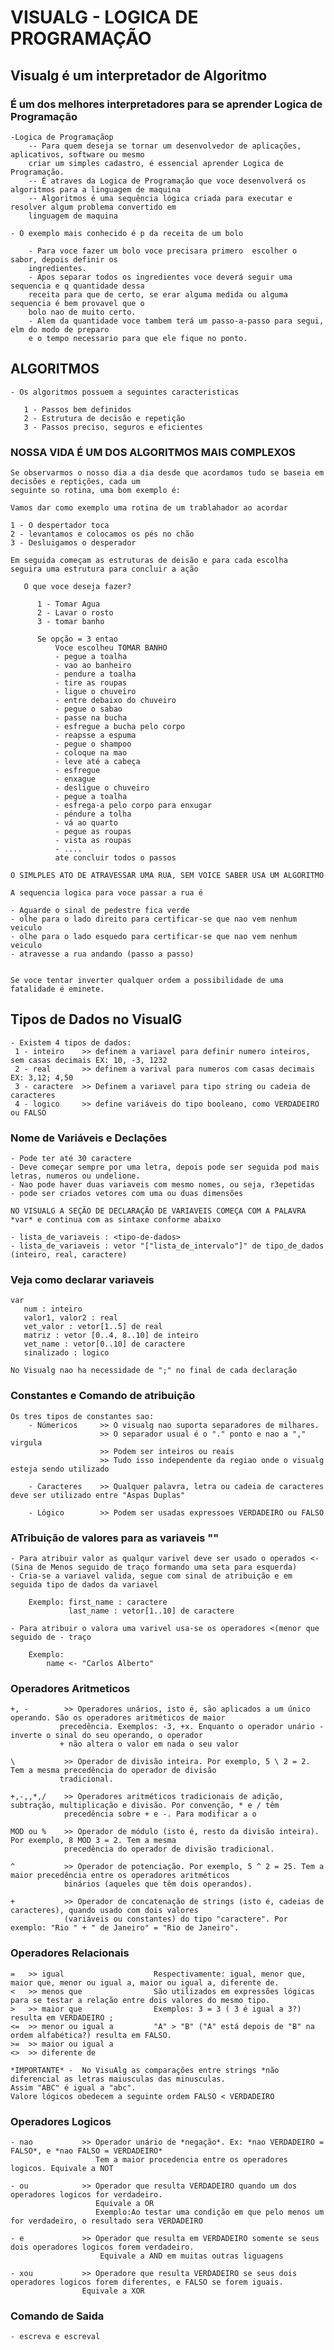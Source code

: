 # VISUALG - LOGICA DE PROGRAMAÇÃO #

## Visualg é um interpretador de Algoritmo ##
### É um dos melhores interpretadores para se aprender Logica de Programação ###

    -Logica de Programaçãop
        -- Para quem deseja se tornar um desenvolvedor de aplicações, aplicativos, software ou mesmo
        criar um simples cadastro, é essencial aprender Logica de Programação.
        -- É atraves da Logica de Programação que voce desenvolverá os algoritmos para a linguagem de maquina
        -- Algoritmos é uma sequência lógica criada para executar e resolver algum problema convertido em 
        linguagem de maquina

    - O exemplo mais conhecido é p da receita de um bolo

        - Para voce fazer um bolo voce precisara primero  escolher o sabor, depois definir os 
        ingredientes.
        - Apos separar todos os ingredientes voce deverá seguir uma sequencia e q quantidade dessa
        receita para que de certo, se erar alguma medida ou alguma sequencia é bem provavel que o 
        bolo nao de muito certo.
        - Alem da quantidade voce tambem terá um passo-a-passo para segui, elm do modo de preparo
        e o tempo necessario para que ele fique no ponto.

## ALGORITMOS ##

    - Os algoritmos possuem a seguintes caracteristicas
     
       1 - Passos bem definidos
       2 - Estrutura de decisão e repetição
       3 - Passos preciso, seguros e eficientes



###  NOSSA VIDA É UM DOS ALGORITMOS MAIS COMPLEXOS ###

    Se observarmos o nosso dia a dia desde que acordamos tudo se baseia em decisões e reptições, cada um 
    seguinte so rotina, uma bom exemplo é:

    Vamos dar como exemplo uma rotina de um trablahador ao acordar

    1 - O despertador toca
    2 - levantamos e colocamos os pés no chão
    3 - Desluigamos o desperador

    Em seguida começam as estruturas de deisão e para cada escolha 
    seguira uma estrutura para concluir a ação
       
       O que voce deseja fazer?
        
          1 - Tomar Agua
          2 - Lavar o rosto
          3 - tomar banho

          Se opção = 3 entao
              Voce escolheu TOMAR BANHO
              - pegue a toalha
              - vao ao banheiro
              - pendure a toalha
              - tire as roupas
              - ligue o chuveiro
              - entre debaixo do chuveiro
              - pegue o sabao
              - passe na bucha
              - esfregue a bucha pelo corpo
              - reapsse a espuma
              - pegue o shampoo
              - coloque na mao
              - leve até a cabeça
              - esfregue
              - enxague
              - desligue o chuveiro
              - pegue a toalha
              - esfrega-a pelo corpo para enxugar
              - péndure a tolha 
              - vá ao quarto
              - pegue as roupas
              - vista as roupas
              - ....
              ate concluir todos o passos

    O SIMLPLES ATO DE ATRAVESSAR UMA RUA, SEM VOICE SABER USA UM ALGORITMO

    A sequencia logica para voce passar a rua é

    - Aguarde o sinal de pedestre fica verde
    - olhe para o lado direito para certificar-se que nao vem nenhum veiculo
    - olhe para o lado esquedo para certificar-se que nao vem nenhum veiculo
    - atravesse a rua andando (passo a passo)


    Se voce tentar inverter qualquer ordem a possibilidade de uma fatalidade é eminete.

## Tipos de Dados no VisualG ##

    - Existem 4 tipos de dados:
     1 - inteiro    >> definem a variavel para definir numero inteiros, sem casas decimais EX: 10, -3, 1232
     2 - real       >> definem a varival para numeros com casas decimais EX: 3,12; 4,50 
     3 - caractere  >> Definem a variavel para tipo string ou cadeia de caracteres
     4 - logico     >> define variáveis do tipo booleano, como VERDADEIRO ou FALSO

### Nome de Variáveis e Declações ###

    - Pode ter até 30 caractere
    - Deve começar sempre por uma letra, depois pode ser seguida pod mais letras, numeros ou undelione.
    - Nao pode haver duas variaveis com mesmo nomes, ou seja, r3epetidas
    - pode ser criados vetores com uma ou duas dimensões

    NO VISUALG A SEÇÃO DE DECLARAÇÃO DE VARIAVEIS COMEÇA COM A PALAVRA *var* e continua com as sintaxe conforme abaixo

    - lista_de_variaveis : <tipo-de-dados> 
    - lista_de_variaveis : vetor "["lista_de_intervalo"]" de tipo_de_dados (inteiro, real, caractere)

### Veja como declarar variaveis ###

    var
       num : inteiro
       valor1, valor2 : real
       vet_valor : vetor[1..5] de real
       matriz : vetor [0..4, 8..10] de inteiro
       vet_name : vetor[0..10] de caractere
       sinalizado : logico

    No Visualg nao ha necessidade de ";" no final de cada declaração

### Constantes e Comando de atribuição

    Os tres tipos de constantes sao:
        - Númericos     >> O visualg nao suporta separadores de milhares. 
                        >> O separador usual é o "." ponto e nao a "," virgula
                        >> Podem ser inteiros ou reais
                        >> Tudo isso independente da regiao onde o visualg esteja sendo utilizado

        - Caracteres    >> Qualquer palavra, letra ou cadeia de caracteres deve ser utilizado entre "Aspas Duplas"

        - Lógico        >> Podem ser usadas expressoes VERDADEIRO ou FALSO

### ATribuição de valores para as variaveis ""

    - Para atribuir valor as qualqur varivel deve ser usado o operados <-(Sina de Menos seguido de traço formando uma seta para esquerda)
    - Cria-se a variavel valida, segue com sinal de atribuição e em seguida tipo de dados da variavel

        Exemplo: first_name : caractere
                 last_name : vetor[1..10] de caractere

    - Para atribuir o valora uma varivel usa-se os operadores <(menor que seguido de - traço
        
        Exemplo:
            name <- "Carlos Alberto"

### Operadores Aritmeticos ###

    +, -        >> Operadores unários, isto é, são aplicados a um único operando. São os operadores aritméticos de maior
               precedência. Exemplos: -3, +x. Enquanto o operador unário - inverte o sinal do seu operando, o operador
               + não altera o valor em nada o seu valor

    \           >> Operador de divisão inteira. Por exemplo, 5 \ 2 = 2. Tem a mesma precedência do operador de divisão
               tradicional.

    +,-,,*,/    >> Operadores aritméticos tradicionais de adição, subtração, multiplicação e divisão. Por convenção, * e / têm
                precedência sobre + e -. Para modificar a o

    MOD ou %    >> Operador de módulo (isto é, resto da divisão inteira). Por exemplo, 8 MOD 3 = 2. Tem a mesma
                precedência do operador de divisão tradicional.

    ^           >> Operador de potenciação. Por exemplo, 5 ^ 2 = 25. Tem a maior precedência entre os operadores aritméticos
                binários (aqueles que têm dois operandos).

    +           >> Operador de concatenação de strings (isto é, cadeias de caracteres), quando usado com dois valores
                (variáveis ou constantes) do tipo "caractere". Por exemplo: "Rio " + " de Janeiro" = "Rio de Janeiro".

### Operadores Relacionais ###

    =   >> igual                    Respectivamente: igual, menor que, maior que, menor ou igual a, maior ou igual a, diferente de.
    <   >> menos que                São utilizados em expressões lógicas para se testar a relação entre dois valores do mesmo tipo.
    >   >> maior que                Exemplos: 3 = 3 ( 3 é igual a 3?) resulta em VERDADEIRO ;
    <=  >> menor ou igual a         "A" > "B" ("A" está depois de "B" na ordem alfabética?) resulta em FALSO.
    >=  >> maior ou igual a  
    <>  >> diferente de

    *IMPORTANTE* -  No VisuAlg as comparações entre strings *não diferencial as letras maiusculas das minusculas.
    Assim "ABC" é igual a "abc".
    Valore lógicos obedecem a seguinte ordem FALSO < VERDADEIRO

### Operadores Logicos ###

    - nao           >> Operador unário de *negação*. Ex: *nao VERDADEIRO = FALSO*, e *nao FALSO = VERDADEIRO*
                       Tem a maior procedencia entre os operadores logicos. Equivale a NOT 

    - ou            >> Operador que resulta VERDADEIRO quando um dos operadores logicos for verdadeiro.
                       Equivale a OR
                       Exemplo:Ao testar uma condição em que pelo menos um for verdadeiro, o resultado sera VERDADEIRO
                
    - e             >> Operador que resulta em VERDADEIRO somente se seus dois operadores logicos forem verdadeiro.
                        Equivale a AND em muitas outras liguagens

    - xou           >> Operadore que resulta VERDADEIRO se seus dois operadores logicos forem diferentes, e FALSO se forem iguais.
                    Equivale a XOR

### Comando de Saida ###

    - escreva e escreval
    









